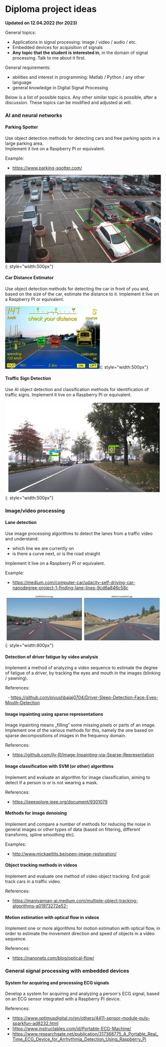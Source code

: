 
# Diploma project ideas

**Updated on 12.04.2022 (for 2023)**

General topics: 

 - Applications in signal processing: image / video / audio / etc.
 - Embedded devices for acquisition of signals 
 - **Any topic that the student is interested in**, in the domain of signal processing. Talk to me about it first. 
 
General requirements:
  - abilities and interest in programming: Matlab / Python / any other language
  - general knowledge in Digital Signal Processing


Below is a list of possible topics. Any other similar topic is possible, after a discussion.
These topics can be modified and adjusted at will.

### AI and neural networks


#### Parking Spotter

Use object detection methods for detecting cars and free parking spots in a large parking area.   
Implement it live on a Raspberry PI or equivalent.

Example:

- https://www.parking-spotter.com/

![Parking Spotter](img/ParkingSpotter.jpeg){: style="width:500px"}


#### Car Distance Estimator

Use object detection methods for detecting the car in front of you and, based on the size of the car, estimate the distance to it.
Implement it live on a Raspberry PI or equivalent.

![Car Distance Estimator](img/CarDistanceEstimator.png){: style="width:500px"}


#### Traffic Sign Detection

Use AI object detection and classification methods for identification of traffic signs.
Implement it live on a Raspberry PI or equivalent.

![Traffic Sign](img/TrafficSignDet.png){: style="width:500px"}


### Image/video processing


#### Lane detection

Use image processing algorithms to detect the lanes from a traffic video and understand:

- which line we are currently on
- is there a curve next, or is the road straight

Implement it live on a Raspberry PI or equivalent.

Example:

- https://medium.com/computer-car/udacity-self-driving-car-nanodegree-project-1-finding-lane-lines-9cd6a846c58c

![Lane detection](img/LaneDet.png){: style="width:800px"}


#### Detection of driver fatigue by video analysis

Implement a method of analyzing a video sequence to estimate the degree of fatigue of a driver, by tracking the eyes and mouth in the images (blinking / yawning).

References:

  - https://github.com/piyushbajaj0704/Driver-Sleep-Detection-Face-Eyes-Mouth-Detection


#### Image inpainting using sparse representations
 
Image inpainting means „filling” some missing pixels or parts of an image. 
Implement one of the various methods for this, namely the one based on sparse decompositions of images in the frequency domain.

References:

- https://github.com/ily-R/Image-Inpainting-via-Sparse-Representation


#### Image classification with SVM (or other) algorithms
   
Implement and evaluate an algorithm for image classification, aiming to detect if a person is or is not wearing a mask.

References:

- https://ieeexplore.ieee.org/document/9301079


#### Methods for image denoising
   
Implement and compare a number of methods for reducing the noise in general images or other types of data (based on filtering, different transforms, spline smoothing etc).

Examples:

- http://www.mickaeltits.be/open-image-restoration/


#### Object tracking methods in videos

Implement and evaluate one method of video object tracking. End goal: track cars in a traffic video.

References:

- https://manivannan-ai.medium.com/multiple-object-tracking-algorithms-a01973272e52-


#### Motion estimation with optical flow in videos
   
Implement one or more algorithms for motion estimation with optical flow, in order to estimate the movement direction and speed of objects in a video sequence.

References:

- https://nanonets.com/blog/optical-flow/


### General signal processing with embedded devices

#### System for acquiring and processing ECG signals

Develop a system for acquiring and analyzing a person's ECG signal, based on an ECG sensor integrated with a Raspberry PI device.

References:

- https://www.optimusdigital.ro/en/others/4411-sensor-module-puls-sparkfun-ad8232.html
- https://www.instructables.com/id/Portable-ECG-Machine/
- https://www.researchgate.net/publication/317368775_A_Portable_Real_Time_ECG_Device_for_Arrhythmia_Detection_Using_Raspberry_Pi

